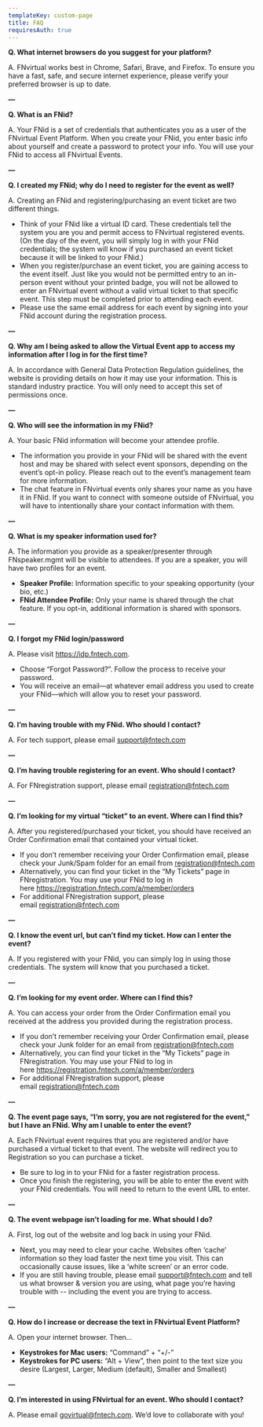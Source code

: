 ```yaml
---
templateKey: custom-page
title: FAQ
requiresAuth: true
---
```

**Q. What internet browsers do you suggest for your platform?**

A. FNvirtual works best in Chrome, Safari, Brave, and Firefox. To ensure you have a fast, safe, and secure internet experience, please verify your preferred browser is up to date.

**—**

**Q. What is an FNid?**

A. Your FNid is a set of credentials that authenticates you as a user of the FNvirtual Event Platform. When you create your FNid, you enter basic info about yourself and create a password to protect your info. You will use your FNid to access all FNvirtual Events.

**—**

**Q. I created my FNid; why do I need to register for the event as well?**

A. Creating an FNid and registering/purchasing an event ticket are two different things.

* Think of your FNid like a virtual ID card. These credentials tell the system you are you and permit access to FNvirtual registered events. (On the day of the event, you will simply log in with your FNid credentials; the system will know if you purchased an event ticket because it will be linked to your FNid.)
* When you register/purchase an event ticket, you are gaining access to the event itself. Just like you would not be permitted entry to an in-person event without your printed badge, you will not be allowed to enter an FNvirtual event without a valid virtual ticket to that specific event. This step must be completed prior to attending each event.
* Please use the same email address for each event by signing into your FNid account during the registration process.

**—**

**Q. Why am I being asked to allow the Virtual Event app to access my information after I log in for the first time?**

A. In accordance with General Data Protection Regulation guidelines, the website is providing details on how it may use your information. This is standard industry practice. You will only need to accept this set of permissions once.

**—**

**Q. Who will see the information in my FNid?**

A. Your basic FNid information will become your attendee profile.

* The information you provide in your FNid will be shared with the event host and may be shared with select event sponsors, depending on the event’s opt-in policy. Please reach out to the event’s management team for more information.
* The chat feature in FNvirtual events only shares your name as you have it in FNid. If you want to connect with someone outside of FNvirtual, you will have to intentionally share your contact information with them.

**—**

**Q. What is my speaker information used for?**

A. The information you provide as a speaker/presenter through FNspeaker.mgmt will be visible to attendees. If you are a speaker, you will have two profiles for an event.

* **Speaker Profile:** Information specific to your speaking opportunity (your bio, etc.)
* **FNid Attendee Profile:** Only your name is shared through the chat feature. If you opt-in, additional information is shared with sponsors.

**—**

**Q. I forgot my FNid login/password**

A. Please visit https://idp.fntech.com.

* Choose “Forgot Password?”. Follow the process to receive your password.
* You will receive an email—at whatever email address you used to create your FNid—which will allow you to reset your password.

**—**

**Q. I’m having trouble with my FNid. Who should I contact?**

A. For tech support, please email [support@fntech.com](<>)

**—**

**Q. I’m having trouble registering for an event. Who should I contact?**

A. For FNregistration support, please email [registration@fntech.com](<>)

**—**

**Q. I’m looking for my virtual “ticket” to an event. Where can I find this?**

A. After you registered/purchased your ticket, you should have received an Order Confirmation email that contained your virtual ticket.

* If you don’t remember receiving your Order Confirmation email, please check your Junk/Spam folder for an email from [registration@fntech.com](<>)
* Alternatively, you can find your ticket in the “My Tickets” page in FNregistration. You may use your FNid to log in here <https://registration.fntech.com/a/member/orders>
* For additional FNregistration support, please email [registration@fntech.com](<>)

**—**

**Q. I know the event url, but can’t find my ticket. How can I enter the event?**

A. If you registered with your FNid, you can simply log in using those credentials. The system will know that you purchased a ticket.

**—**

**Q. I’m looking for my event order. Where can I find this?**

A. You can access your order from the Order Confirmation email you received at the address you provided during the registration process.

* If you don’t remember receiving your Order Confirmation email, please check your Junk folder for an email from [registration@fntech.com](<>)
* Alternatively, you can find your ticket in the “My Tickets” page in FNregistration. You may use your FNid to log in here <https://registration.fntech.com/a/member/orders>
* For additional FNregistration support, please email [registration@fntech.com](<>)

**—**

**Q. The event page says, “I’m sorry, you are not registered for the event,” but I have an FNid. Why am I unable to enter the event?**

A. Each FNvirtual event requires that you are registered and/or have purchased a virtual ticket to that event. The website will redirect you to Registration so you can purchase a ticket.

* Be sure to log in to your FNid for a faster registration process.
* Once you finish the registering, you will be able to enter the event with your FNid credentials. You will need to return to the event URL to enter.

**—**

**Q. The event webpage isn’t loading for me. What should I do?**

A. First, log out of the website and log back in using your FNid.

* Next, you may need to clear your cache. Websites often ‘cache’ information so they load faster the next time you visit. This can occasionally cause issues, like a ‘white screen’ or an error code.
* If you are still having trouble, please email [support@fntech.com](<>) and tell us what browser & version you are using, what page you’re having trouble with -- including the event you are trying to access.

**—**

**Q. How do I increase or decrease the text in FNvirtual Event Platform?**

A. Open your internet browser. Then…

* **Keystrokes for Mac users:** “Command” + “+/-”
* **Keystrokes for PC users:** “Alt + View”, then point to the text size you desire (Largest, Larger, Medium (default), Smaller and Smallest)

**—**

**Q. I’m interested in using FNvirtual for an event. Who should I contact?**

A. Please email [govirtual@fntech.com](<>). We’d love to collaborate with you!